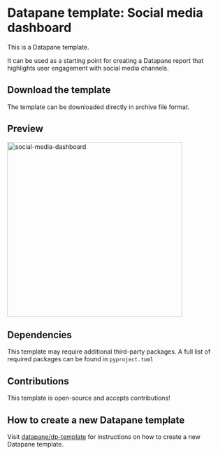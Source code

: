 
# Datapane template: Social media dashboard

This is a Datapane template.

It can be used as a starting point for creating a Datapane report that highlights user engagement with social media channels.

## Download the template

The template can be downloaded directly in archive file format.

## Preview

<img width="400" alt="social-media-dashboard" src="https://user-images.githubusercontent.com/15690380/185420172-47395639-9edd-4865-9fe2-de6f54726eb6.png">

## Dependencies

This template may require additional third-party packages. A full list of required packages can be found in `pyproject.toml`
 
## Contributions

This template is open-source and accepts contributions!

## How to create a new Datapane template

Visit [datapane/dp-template](https://github.com/datapane/dp-template) for instructions on how to create a new Datapane template.
